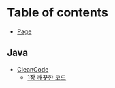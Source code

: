 # Table of contents

* [Page](README.md)

## Java

* [CleanCode](java/cleancode/README.md)
  * [1장 깨끗한 코드](java/cleancode/1.md)
